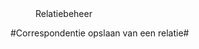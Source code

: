<properties>
	<page>
		<title>Relatiebeheer</title>
	</page>
	<menu>
		<position>Relatiebeheer 
		<title>Introductie</title>
	</menu>
</properties>

#Correspondentie opslaan van een relatie#
<description>

